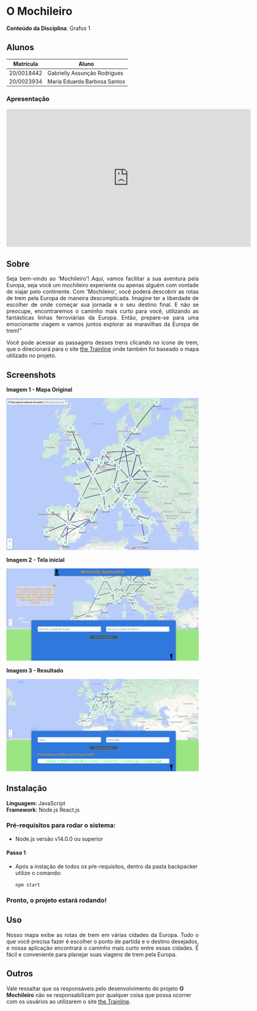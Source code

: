 # O Mochileiro

**Conteúdo da Disciplina**: Grafos 1<br>

## Alunos
|Matrícula | Aluno |
| -- | -- |
| 20/0018442  |  Gabrielly Assunção Rodrigues |
| 20/0023934|  Maria Eduarda Barbosa Santos |

### Apresentação

<iframe src="https://unbbr-my.sharepoint.com/personal/200018442_aluno_unb_br/_layouts/15/embed.aspx?UniqueId=a676bef9-f5e7-473f-9eb4-c7122a810940&nav=%7B%22playbackOptions%22%3A%7B%22startTimeInSeconds%22%3A0%7D%7D&embed=%7B%22ust%22%3Atrue%2C%22hv%22%3A%22CopyEmbedCode%22%7D&referrer=StreamWebApp&referrerScenario=EmbedDialog.Create" width="640" height="360" frameborder="0" scrolling="no" allowfullscreen title="projeto de algoritmos-20230925_201230-Meeting Recording.mp4"></iframe>

## Sobre 

<p align="justify">
Seja bem-vindo ao 'Mochileiro'! Aqui, vamos facilitar a sua aventura pela Europa, seja você um mochileiro experiente ou apenas alguém com vontade de viajar pelo continente.
Com 'Mochileiro', você poderá descobrir as rotas de trem pela Europa de maneira descomplicada. Imagine ter a liberdade de escolher de onde começar sua jornada e o seu destino final. E não se preocupe, encontraremos o caminho mais curto para você, utilizando as fantásticas linhas ferroviárias da Europa.
Então, prepare-se para uma emocionante viagem e vamos juntos explorar as maravilhas da Europa de trem!"</p>

<p align="justify">
Você pode acessar as passagens desses trens clicando no ícone de trem, que o direcionará para o site <a href="https://www.thetrainline.com/pt-br">the Trainline</a> onde também foi baseado o mapa utilizado no projeto.
</p>


## Screenshots
**Imagem 1 - Mapa Original** 

![mapOriginal](backpacker/src/images/mapOriginal.png)

**Imagem 2 - Tela inicial** 

![mapOriginal](backpacker/src/images/telaInicial.png)

**Imagem 3 - Resultado** 

![mapOriginal](backpacker/src/images/resultado.png)

## Instalação 
**Linguagem**: JavaScript<br>
**Framework**: Node.js React.js<br>
### Pré-requisitos para rodar o sistema:

- Node.js versão v14.0.0 ou superior <br>
#### Passo 1
- Após a instação de todos os pŕe-requisitos, dentro da pasta backpacker utilize o comando:
  ```
  npm start
  ```


 ### Pronto, o projeto estará rodando! 
## Uso 

<p align="justify">
Nosso mapa exibe as rotas de trem em várias cidades da Europa. Tudo o que você precisa fazer é escolher o ponto de partida e o destino desejados, e nossa aplicação encontrará o caminho mais curto entre essas cidades. É fácil e conveniente para planejar suas viagens de trem pela Europa.
</p>

## Outros 

Vale ressaltar que os responsáveis pelo desenvolvimento do projeto **O Mochileiro** não se responsabilizam por qualquer coisa que possa ocorrer com os usuários ao utilizarem o site [the Trainline](https://www.thetrainline.com/pt-br).  
